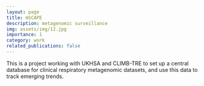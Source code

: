 ```yaml
---
layout: page
title: mSCAPE
description: metagenomic surveillance
img: assets/img/12.jpg
importance: 1
category: work
related_publications: false
---
```


This is a project working with UKHSA and CLIMB-TRE to set up a central database for clinical respiratory metagenomic datasets, and use this data to track emerging trends.
